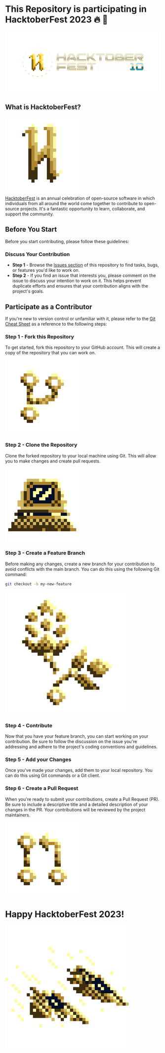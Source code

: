 # This Repository is participating in HacktoberFest 2023 :fire: :robot: 


![](https://github.com/andrewrgarcia/hf10_organizer_event_kit/blob/main/05_logo_set/hf10_horizontal_logos/cmyk/hf10_horz_fcl_cmyk.png?raw=true)


## What is HacktoberFest?

![](https://github.com/andrewrgarcia/hf10_organizer_event_kit/blob/main/04_icon_set/@1x/10@1x.png?raw=true)


[HacktoberFest](https://hacktoberfest.com/) is an annual celebration of open-source software in which individuals from all around the world come together to contribute to open-source projects. It's a fantastic opportunity to learn, collaborate, and support the community.

## Before You Start

Before you start contributing, please follow these guidelines:

### Discuss Your Contribution

- **Step 1** - Browse the [Issues section](https://github.com/andrewrgarcia/.../issues) of this repository to find tasks, bugs, or features you'd like to work on.
- **Step 2** - If you find an issue that interests you, please comment on the issue to discuss your intention to work on it. This helps prevent duplicate efforts and ensures that your contribution aligns with the project's goals.

## Participate as a Contributor

If you're new to version control or unfamiliar with it, please refer to the [Git Cheat Sheet](https://github.com/andrewrgarcia/hf10_organizer_event_kit/blob/main/03_git_cheat_sheet/hf10_git_cheat_sheet.pdf) as a reference to the following steps:

### Step 1 - Fork this Repository

To get started, fork this repository to your GitHub account. This will create a copy of the repository that you can work on.

![](https://github.com/andrewrgarcia/hf10_organizer_event_kit/blob/main/04_icon_set/@1x/03@1x.png?raw=true)

### Step 2 - Clone the Repository

Clone the forked repository to your local machine using Git. This will allow you to make changes and create pull requests.

![](https://github.com/andrewrgarcia/hf10_organizer_event_kit/blob/main/04_icon_set/@1x/05@1x.png?raw=true)


### Step 3 - Create a Feature Branch

Before making any changes, create a new branch for your contribution to avoid conflicts with the main branch. You can do this using the following Git command:

```bash
git checkout -b my-new-feature
```

![](https://github.com/andrewrgarcia/hf10_organizer_event_kit/blob/main/04_icon_set/@1x/14@1x.png?raw=true)

### Step 4 - Contribute

Now that you have your feature branch, you can start working on your contribution. Be sure to follow the discussion on the issue you're addressing and adhere to the project's coding conventions and guidelines.

### Step 5 - Add your Changes

Once you've made your changes, add them to your local repository. You can do this using Git commands or a Git client.

### Step 6 - Create a Pull Request

When you're ready to submit your contributions, create a Pull Request (PR). Be sure to include a descriptive title and a detailed description of your changes in the PR. Your contributions will be reviewed by the project maintainers.

![](https://github.com/andrewrgarcia/hf10_organizer_event_kit/blob/main/04_icon_set/@1x/08@1x.png?raw=true)


# Happy HacktoberFest 2023!

[![](https://github.com/andrewrgarcia/hf10_organizer_event_kit/blob/main/04_icon_set/@1x/13@1x.png?raw=true)](https://github.com/andrewrgarcia)